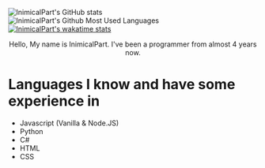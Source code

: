 
![InimicalPart's GitHub stats](https://github-readme-stats.vercel.app/api?username=InimicalPart&show_icons=true&theme=merko&count_private=true)
<br>
![InimicalPart's Github Most Used Languages](https://github-readme-stats.vercel.app/api/top-langs/?username=InimicalPart&langs_count=8&layout=compact&theme=merko)
[![InimicalPart's wakatime stats](https://github-readme-stats.vercel.app/api/wakatime?username=InimicalPart)](https://github.com/anuraghazra/github-readme-stats)

<p align="center">
Hello, My name is InimicalPart. I've been a programmer from almost 4 years now.
</p>


# Languages I know and have some experience in
  - Javascript (Vanilla & Node.JS)
  - Python
  - C#
  - HTML
  - CSS
